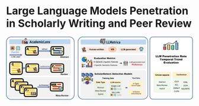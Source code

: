 # Large Language Models Penetration in Scholarly Writing and Peer Review

![](/figure/output/model.png)
